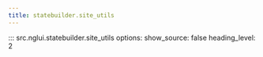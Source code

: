 ```yaml
---
title: statebuilder.site_utils
---
```


::: src.nglui.statebuilder.site_utils
    options:
        show_source: false
        heading_level: 2
